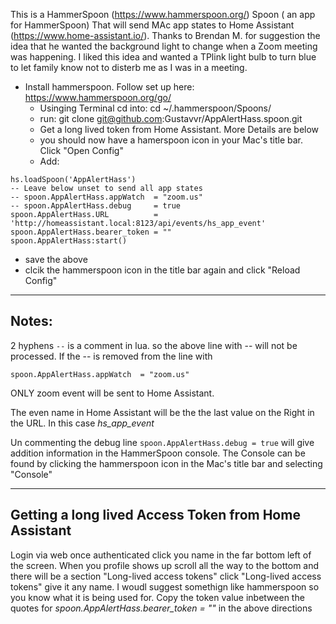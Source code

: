 This is a HammerSpoon (https://www.hammerspoon.org/) Spoon ( an app for HammerSpoon) That will send MAc app states to Home Assistant (https://www.home-assistant.io/).  Thanks to Brendan M. for suggestion the idea that he wanted the background light to change when a Zoom meeting was happening.  I liked this idea and wanted a TPlink light bulb to turn blue to let family know not to disterb me as I was in a meeting.

* Install hammerspoon. Follow set up here: https://www.hammerspoon.org/go/
  * Usinging Terminal cd into: cd ~/.hammerspoon/Spoons/
  * run: git clone git@github.com:Gustavvr/AppAlertHass.spoon.git
  * Get a long lived token from Home Assistant. More Details are below
  * you should now have a hamerspoon icon in your Mac's title bar. Click "Open Config"
  * Add:
```
hs.loadSpoon('AppAlertHass')
-- Leave below unset to send all app states
-- spoon.AppAlertHass.appWatch  = "zoom.us"
-- spoon.AppAlertHass.debug     = true
spoon.AppAlertHass.URL          = 'http://homeassistant.local:8123/api/events/hs_app_event'
spoon.AppAlertHass.bearer_token = ""
spoon.AppAlertHass:start()
```
* save the above
* clcik the hammerspoon icon in the title bar again and click "Reload Config"
---
## Notes:
2 hyphens `--` is a comment in lua. so the above line with -- will not be processed. If the -- is removed from the line with
```
spoon.AppAlertHass.appWatch  = "zoom.us"
```
ONLY zoom event will be sent to Home Assistant.

The even name in Home Assistant will be the the last value on the Right in the URL. In this case _hs_app_event_

Un commenting the debug line `spoon.AppAlertHass.debug = true` will give addition information in the HammerSpoon console.  The Console can be found by clicking the hammerspoon icon in the Mac's title bar and selecting "Console"


---
## Getting a long lived Access Token from Home Assistant
Login via web once authenticated click you name in the far bottom left of the screen.
When you profile shows up scroll all the way to the bottom and there will be a section "Long-lived access tokens" click "Long-lived access tokens" give it any name. I woudl suggest somethign like hammerspoon so you know what it is being used for.  Copy the token value inbetween the quotes for _spoon.AppAlertHass.bearer_token = ""_ in the above directions


